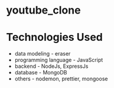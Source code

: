 # youtube_clone
 
# Technologies Used
- data modeling - eraser
- programming language - JavaScript
- backend - NodeJs, ExpressJs
- database - MongoDB
- others - nodemon, prettier, mongoose